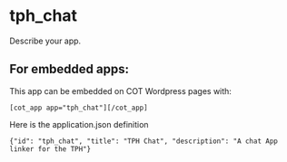 tph_chat
===========
Describe your app.

For embedded apps:
------------------
This app can be embedded on COT Wordpress pages with:

`[cot_app app="tph_chat"][/cot_app]`

Here is the application.json definition

`{"id": "tph_chat", "title": "TPH Chat", "description": "A chat App linker for the TPH"}`
